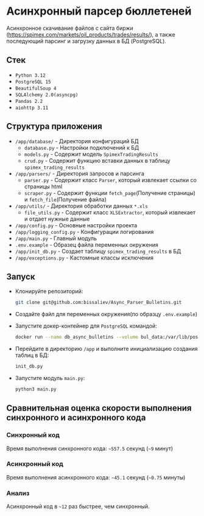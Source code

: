 # Асинхронный парсер бюллетеней

Асинхронное скачивание файлов с сайта биржи (<https://spimex.com/markets/oil_products/trades/results/>), а также последующий парсинг и загрузку данных в БД (PostgreSQL).

## Стек

- `Python 3.12`
- `PostgreSQL 15`
- `BeautifulSoup 4`
- `SQLAlchemy 2.0(asyncpg)`
- `Pandas 2.2`
- `aiohttp 3.11`

## Структура приложения

- `/app/database/` - Директория конфигураций БД
  - `database.py` - Настройки подключений к БД
  - `models.py` - Содержит модель `SpimexTradingResults`
  - `crud.py` - Содержит функцию вставки данных в таблицу `spimex_trading_results`
- `/app/parsers/` - Директория запросов и парсинга
  - `parser.py` - Содержит класс `Parser`, который извлекает ссылки со страницы html
  - `scraper.py` - Содержит функции `fetch_page`(Получение страницы) и `fetch_file`(Получение файла)
- `/app/utils/` - Директория обработки данных `*.xls`
  - `file_utils.py` - Содержит класс `XLSExtractor`, который извлекает и отдает нужные данные
- `/app/config.py` - Основные настройки проекта
- `/app/logging_config.py` - Конфигурации логирования
- `/app/main.py` - Главный модуль
- `.env.example` - Образец файла переменных окружения
- `/app/init_db.py` - Создает таблицу `spimex_trading_results` в БД
- `/app/exceptions.py` - Кастомные классы исключения

## Запуск

- Клонируйте репозиторий:

    ```bash
    git clone git@github.com:bissaliev/Async_Parser_Bulletins.git
    ```

- Создайте файл для переменных окружения(по образцу `.env.example`)

- Запустите докер-контейнер для `PostgreSQL` командой:

    ```bash
    docker run --name db_async_bulletins --volume bul_data:/var/lib/postgresql/data --env-file ./.env -p 5432:5432 postgres
    ```

- Перейдите в директорию `/app` и выполните инициализацию создания таблиц в БД:

    ```bash
    init_db.py
    ```

- Запустите модуль `main.py`:

    ```bash
    python3 main.py
    ```

## Сравнительная оценка скорости выполнения синхронного и асинхронного кода

### Синхронный код

Время выполнения синхронного кода: `~557.5` секунд (`~9` минут)

### Асинхронный код

Время выполнения асинхронного кода: `~45.1` секунд (`~0.75` минуты)

### Анализ

Асинхронный код в `~12` раз быстрее, чем синхронный.
